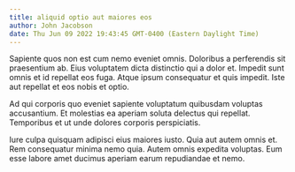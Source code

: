```yaml
---
title: aliquid optio aut maiores eos
author: John Jacobson
date: Thu Jun 09 2022 19:43:45 GMT-0400 (Eastern Daylight Time)
---
```

Sapiente quos non est cum nemo eveniet omnis. Doloribus a perferendis sit praesentium ab. Eius voluptatem dicta distinctio qui a dolor et. Impedit sunt omnis et id repellat eos fuga. Atque ipsum consequatur et quis impedit. Iste aut repellat et eos nobis et optio.

 Ad qui corporis quo eveniet sapiente voluptatum quibusdam voluptas accusantium. Et molestias ea aperiam soluta delectus qui repellat. Temporibus et ut unde dolores corporis perspiciatis.

 Iure culpa quisquam adipisci eius maiores iusto. Quia aut autem omnis et. Rem consequatur minima nemo quia. Autem omnis expedita voluptas. Eum esse labore amet ducimus aperiam earum repudiandae et nemo.